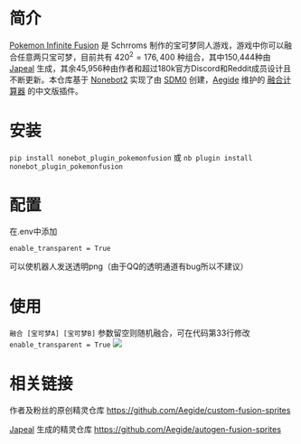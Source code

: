 # 简介
[Pokemon Infinite Fusion](https://www.pokecommunity.com/showthread.php?t=347883) 是 Schrroms 制作的宝可梦同人游戏，游戏中你可以融合任意两只宝可梦，目前共有 $420^2=176,400$ 种组合，其中150,444种由 [Japeal](https://japeal.com/pkm/) 生成，其余45,956种由作者和超过180k官方Discord和Reddit成员设计且不断更新。本仓库基于 [Nonebot2](http://v2.nonebot.dev/) 实现了由 [SDM0](https://twitter.com/SDM_0_) 创建，[Aegide](https://github.com/Aegide) 维护的 [融合计算器](https://aegide.github.io/) 的中文版插件。
# 安装
```pip install nonebot_plugin_pokemonfusion```
或
```nb plugin install nonebot_plugin_pokemonfusion```
# 配置
在.env中添加

```
enable_transparent = True
```

可以使机器人发送透明png（由于QQ的透明通道有bug所以不建议）
# 使用
```融合 [宝可梦A] [宝可梦B]```
参数留空则随机融合，可在代码第33行修改```enable_transparent = True```
![](/doc/1.png)
# 相关链接
作者及粉丝的原创精灵仓库 https://github.com/Aegide/custom-fusion-sprites

[Japeal](https://japeal.com/pkm/) 生成的精灵仓库 https://github.com/Aegide/autogen-fusion-sprites
